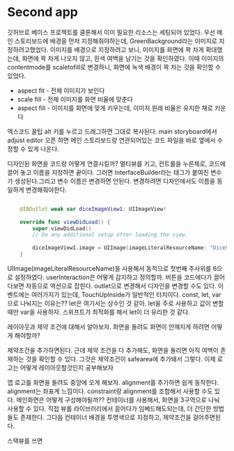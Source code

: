 #  Second app
깃허브로 베이스 프로젝트를 클론해서 이미 필요한 리소스는 세팅되어 있었다. 우선 메인 스토리보드에 배경을 먼저 지정해줘야하는데, GreenBackground라는 이미지로 지정하려고했었다. 이미지를 배경으로 지정하려고 보니, 이미지를 화면에 꽉 차게 확대했는데, 화면에 꽉 차게 나오지 않고, 흰색 여백을 남기는 것을 확인하였다. 이때 이미지의 contentmode를 scaletofill로 변경하니, 화면에 녹색 배경이 꽉 차는 것을 확인할 수 있었다.
* aspect fit - 전체 이미지가 보인다
* scale fill - 전체 이미지를 화면 비율에 맞춘다
* aspect fill - 이미지를 화면에 맞게 키우는데, 이미지 원래 비율은 유지한 채로 키운다

엑스코드 꿀팁 alt 키를 누르고 드래그하면 그대로 복사된다. main storyboard에서 adjust editor 오픈 하면 메인 스토리보드랑 연관되어있는 코드 파일을 바로 옆에서 수정할 수 있게 나온다. 

디자인된 화면을 코드랑 어떻게 연결시킬까? 멀티뷰를 키고, 컨트롤을 누른체로, 코드에 끌어 놓고 이름을 지정하면 끝이다. 그러면 InterfaceBuilder라는 태그가 붙여진 변수가 생성된다.그리고 변수 이름은 변경하면 안된다. 변경하려면 디자인에서도 이름을 동일하게 변경해줘야한다. 
```swift

    @IBOutlet weak var diceImageView1: UIImageView!
    
    override func viewDidLoad() {
        super.viewDidLoad()
        // Do any additional setup after loading the view.
        
        diceImageView1.image = UIImage(imageLiteralResourceName: "DiceSix")
    }
``` 
UIImage(imageLiteralResourceName)을 사용해서 동적으로 첫번째 주사위를 6으로 설정하였다. userInteraction은 어떻게 감지하고 정의할까. 버튼을 코드에다가 끌어다보면 자동으로 액션으로 잡힌다. outlet으로 변경해서 디자인을 변경할 수도 있다. 이벤트에는 여러가지가 있는데, TouchUpInside가 일반적인 터치이다. 
const, let, var 으로 나눠지는 이유는?? let은 여기서는 상수인 것 같아. let을 주로 사용하고 값이 변할때만 var을 사용하자. 스위프트가 최적화를 해서 let이 더 유리한 것 같다.

레이아웃과 제약 조건에 대해서 알아보자. 화면을 돌려도 화면이 안깨지게 하려면 어떻게 해야할까?

제약조건을 추가하면된다. 근데 제약 조건을 다 추가해도, 화면을 돌리면 아직 여백이 존재하는 것을 확인할 수 있다. 그것은 제약조건이 safearea에 추가돼서 그렇다. 이제 로고는 어떻게 레이아웃할것인지 공부해보자

앱 로고를 화면을 돌려도 중앙에 오게 해보자. alignment를 추가하면 쉽게 동작한다. alignment는 좌표계 느낌이다. constraint랑 alignment를 조합해서 사용할 수도 있다. 메인화면은 어떻게 구성해야될까?? 컨테이너를 사용해서, 화면을 3구역으로 나눠 사용할 수 있다. 직접 뷰를 라이브러리에서 끌어다가 임베드해도되는데, 더 간단한 방법들도 존재한다. 그다음 컨테이너 배경을 투명색으로 지정하고, 제약조건을 걸어주면된다. 

스택뷰를 쓰면 
